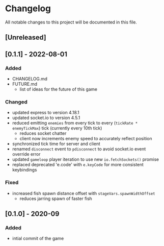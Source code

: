 # Changelog  
All notable changes to this project will be documented in this file.  
  
## [Unreleased]  
  
## [0.1.1] - 2022-08-01  
### Added  
- CHANGELOG.md  
- FUTURE.md  
  - list of ideas for the future of this game  

### Changed  
- updated express to version 4.18.1  
- updated socket.io to version 4.5.1  
- reduced emitting `enemies` from every tick to every (`tickRate * enemyTickMax`) tick (currently every 10th tick)  
  - reduces socket chatter  
  - client now increments enemy speed to accurately reflect position  
- synchronized tick time for server and client  
- renamed `disconnect` event to `pdisconnect` to avoid socket.io event override error  
- updated `gameloop` player iteration to use new `io.fetchSockets()` promise  
- replaced deprecated 'e.code' with `e.keyCode` for more consistent keybindings  

### Fixed  
- increased fish spawn distance offset with `stageVars.spawnWidthOffset`  
  - reduces jarring spawn of faster fish  

## [0.1.0] - 2020-09  
### Added  
- intial commit of the game  

&nbsp;